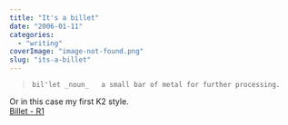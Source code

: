 ```yaml
---
title: "It's a billet"
date: "2006-01-11"
categories: 
  - "writing"
coverImage: "image-not-found.png"
slug: "its-a-billet"
---
```


> `bil'let _noun_   a small bar of metal for further processing.`

Or in this case my first K2 style.  
[Billet - R1](http://www.shibbyonline.co.uk/media/wp/)
